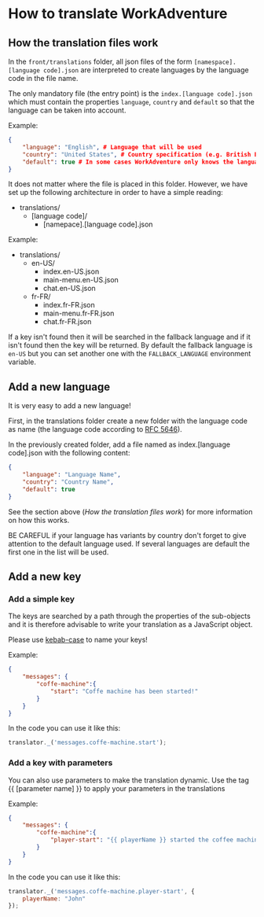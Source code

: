 # How to translate WorkAdventure

## How the translation files work

In the `front/translations` folder, all json files of the form `[namespace].[language code].json` are interpreted to create languages by the language code in the file name.

The only mandatory file (the entry point) is the `index.[language code].json` which must contain the properties `language`, `country` and `default` so that the language can be taken into account.

Example:
```json
{
    "language": "English", # Language that will be used
    "country": "United States", # Country specification (e.g. British English and American English are not the same thing)
    "default": true # In some cases WorkAdventure only knows the language, not the country language of the browser. In this case it takes the language with the default property at true.
}
```

It does not matter where the file is placed in this folder. However, we have set up the following architecture in order to have a simple reading:

- translations/
    - [language code]/
        - [namepace].[language code].json

Example:
- translations/
    - en-US/
        - index.en-US.json
        - main-menu.en-US.json
        - chat.en-US.json
    - fr-FR/
        - index.fr-FR.json
        - main-menu.fr-FR.json
        - chat.fr-FR.json

If a key isn't found then it will be searched in the fallback language and if it isn't found then the key will be returned. By default the fallback language is `en-US` but you can set another one with the `FALLBACK_LANGUAGE` environment variable.

## Add a new language

It is very easy to add a new language!

First, in the translations folder create a new folder with the language code as name (the language code according to [RFC 5646](https://datatracker.ietf.org/doc/html/rfc5646)).

In the previously created folder, add a file named as index.[language code].json with the following content:

```json
{
    "language": "Language Name",
    "country": "Country Name",
    "default": true
}
```

See the section above (*How the translation files work*) for more information on how this works.

BE CAREFUL if your language has variants by country don't forget to give attention to the default language used. If several languages are default the first one in the list will be used.

## Add a new key

### Add a simple key
The keys are searched by a path through the properties of the sub-objects and it is therefore advisable to write your translation as a JavaScript object.

Please use [kebab-case](https://en.wikipedia.org/wiki/Letter_case#Kebab_case) to name your keys!

Example:

```json
{
    "messages": {
        "coffe-machine":{
            "start": "Coffe machine has been started!"
        }
    }
}
```

In the code you can use it like this:

```js
translator._('messages.coffe-machine.start');
```

### Add a key with parameters

You can also use parameters to make the translation dynamic.
Use the tag {{ [parameter name] }} to apply your parameters in the translations

Example:

```json
{
    "messages": {
        "coffe-machine":{
            "player-start": "{{ playerName }} started the coffee machine!"
        }
    }
}
```

In the code you can use it like this:

```js
translator._('messages.coffe-machine.player-start', {
    playerName: "John"
});
```